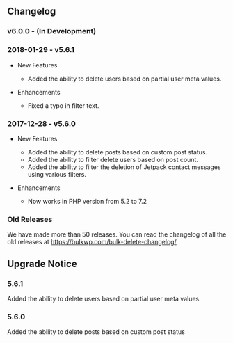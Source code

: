 ## Changelog ##

### v6.0.0 - (In Development) ###

### 2018-01-29 - v5.6.1 ###

- New Features
	- Added the ability to delete users based on partial user meta values.

- Enhancements
	- Fixed a typo in filter text.

### 2017-12-28 - v5.6.0 ###

- New Features
	- Added the ability to delete posts based on custom post status.
	- Added the ability to filter delete users based on post count.
	- Added the ability to filter the deletion of Jetpack contact messages using various filters.

- Enhancements
	- Now works in PHP version from 5.2 to 7.2

### Old Releases ###

We have made more than 50 releases. You can read the changelog of all the old releases at https://bulkwp.com/bulk-delete-changelog/

## Upgrade Notice ##

### 5.6.1 ###
Added the ability to delete users based on partial user meta values.

### 5.6.0 ###
Added the ability to delete posts based on custom post status
